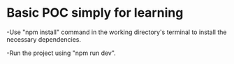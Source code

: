 # Basic POC simply for learning

-Use "npm install" command in the working directory's terminal to install the necessary dependencies.

-Run the project using "npm run dev".
